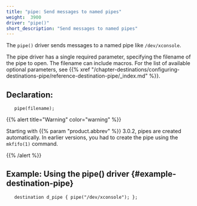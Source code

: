 ```yaml
---
title: "pipe: Send messages to named pipes"
weight:  3900
driver: "pipe()"
short_description: "Send messages to named pipes"
---
```

<!-- DISCLAIMER: This file is based on the syslog-ng Open Source Edition documentation https://github.com/balabit/syslog-ng-ose-guides/commit/2f4a52ee61d1ea9ad27cb4f3168b95408fddfdf2 and is used under the terms of The syslog-ng Open Source Edition Documentation License. The file has been modified by Axoflow. -->

The `pipe()` driver sends messages to a named pipe like `/dev/xconsole`.

The pipe driver has a single required parameter, specifying the filename of the pipe to open. The filename can include macros. For the list of available optional parameters, see {{% xref "/chapter-destinations/configuring-destinations-pipe/reference-destination-pipe/_index.md" %}}.


## Declaration:

```shell
   pipe(filename);
```

{{% alert title="Warning" color="warning" %}}

Starting with {{% param "product.abbrev" %}} 3.0.2, pipes are created automatically. In earlier versions, you had to create the pipe using the `mkfifo(1)` command.

{{% /alert %}}



## Example: Using the pipe() driver {#example-destination-pipe}

```shell
   destination d_pipe { pipe("/dev/xconsole"); };
```

